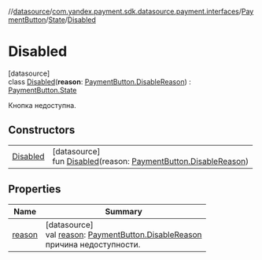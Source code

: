 //[datasource](../../../../../index.md)/[com.yandex.payment.sdk.datasource.payment.interfaces](../../../index.md)/[PaymentButton](../../index.md)/[State](../index.md)/[Disabled](index.md)

# Disabled

[datasource]\
class [Disabled](index.md)(**reason**: [PaymentButton.DisableReason](../../-disable-reason/index.md)) : [PaymentButton.State](../index.md)

Кнопка недоступна.

## Constructors

| | |
|---|---|
| [Disabled](-disabled.md) | [datasource]<br>fun [Disabled](-disabled.md)(reason: [PaymentButton.DisableReason](../../-disable-reason/index.md)) |

## Properties

| Name | Summary |
|---|---|
| [reason](reason.md) | [datasource]<br>val [reason](reason.md): [PaymentButton.DisableReason](../../-disable-reason/index.md)<br>причина недоступности. |
